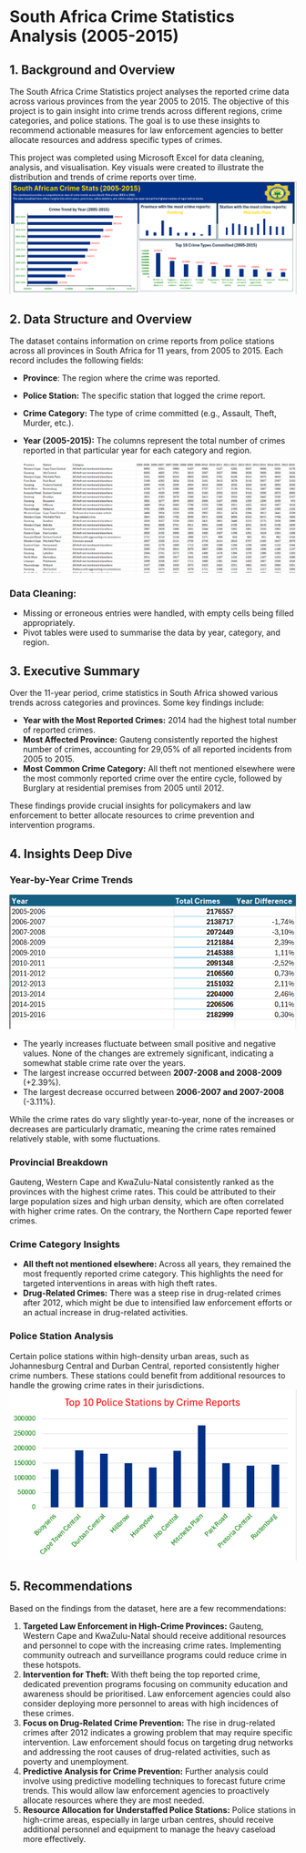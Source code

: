 # South Africa Crime Statistics Analysis (2005-2015)
## 1. Background and Overview
The South Africa Crime Statistics project analyses the reported crime data across various provinces from the year 2005 to 2015. The objective of this project is to gain insight into crime trends across different regions, crime categories, and police stations. The goal is to use these insights to recommend actionable measures for law enforcement agencies to better allocate resources and address specific types of crimes.

This project was completed using Microsoft Excel for data cleaning, analysis, and visualisation. Key visuals were created to illustrate the distribution and trends of crime reports over time.
![Excel Dashboard](https://github.com/NondumisoStevens/South-Africa-Crime-Statistics-Analysis-2005-2015-/blob/main/dashboard.png)

## 2. Data Structure and Overview
The dataset contains information on crime reports from police stations across all provinces in South Africa for 11 years, from 2005 to 2015. Each record includes the following fields:

- **Province**: The region where the crime was reported.
- **Police Station:** The specific station that logged the crime report.
- **Crime Category:** The type of crime committed (e.g., Assault, Theft, Murder, etc.).
- **Year (2005-2015):** The columns represent the total number of crimes reported in that particular year for each category and region.

  ![Dataset](https://github.com/NondumisoStevens/South-Africa-Crime-Statistics-Analysis-2005-2015-/blob/main/dataset.png)

### Data Cleaning:
- Missing or erroneous entries were handled, with empty cells being filled appropriately.
- Pivot tables were used to summarise the data by year, category, and region.

## 3. Executive Summary
Over the 11-year period, crime statistics in South Africa showed various trends across categories and provinces. Some key findings include:

- **Year with the Most Reported Crimes:** 2014 had the highest total number of reported crimes.
- **Most Affected Province:** Gauteng consistently reported the highest number of crimes, accounting for 29,05% of all reported incidents from 2005 to 2015.
- **Most Common Crime Category:** All theft not mentioned elsewhere were the most commonly reported crime over the entire cycle, followed by Burglary at residential premises from 2005 until 2012.
  
These findings provide crucial insights for policymakers and law enforcement to better allocate resources to crime prevention and intervention programs.

## 4. Insights Deep Dive
### Year-by-Year Crime Trends
 ![Dataset](https://github.com/NondumisoStevens/South-Africa-Crime-Statistics-Analysis-2005-2015-/blob/main/yearDiff.png)
- The yearly increases fluctuate between small positive and negative values. None of the changes are extremely significant, indicating a somewhat stable crime rate over the years.
- The largest increase occurred between **2007-2008 and 2008-2009** (+2.39%).
- The largest decrease occurred between **2006-2007 and 2007-2008** (-3.11%).

While the crime rates do vary slightly year-to-year, none of the increases or decreases are particularly dramatic, meaning the crime rates remained relatively stable, with some fluctuations.

### Provincial Breakdown
Gauteng, Western Cape and KwaZulu-Natal consistently ranked as the provinces with the highest crime rates. This could be attributed to their large population sizes and high urban density, which are often correlated with higher crime rates. On the contrary, the Northern Cape reported fewer crimes.

### Crime Category Insights
- **All theft not mentioned elsewhere:** Across all years, they remained the most frequently reported crime category. This highlights the need for targeted interventions in areas with high theft rates.
- **Drug-Related Crimes:** There was a steep rise in drug-related crimes after 2012, which might be due to intensified law enforcement efforts or an actual increase in drug-related activities.

### Police Station Analysis
Certain police stations within high-density urban areas, such as Johannesburg Central and Durban Central, reported consistently higher crime numbers. These stations could benefit from additional resources to handle the growing crime rates in their jurisdictions.
![Dataset](https://github.com/NondumisoStevens/South-Africa-Crime-Statistics-Analysis-2005-2015-/blob/main/Screenshot%20(263).png)

## 5. Recommendations
Based on the findings from the dataset, here are a few recommendations:
1. **Targeted Law Enforcement in High-Crime Provinces:** Gauteng, Western Cape and KwaZulu-Natal should receive additional resources and personnel to cope with the increasing crime rates. Implementing community outreach and surveillance programs could reduce crime in these hotspots.
2. **Intervention for Theft:** With theft being the top reported crime, dedicated prevention programs focusing on community education and awareness should be prioritised. Law enforcement agencies could also consider deploying more personnel to areas with high incidences of these crimes.
3. **Focus on Drug-Related Crime Prevention:** The rise in drug-related crimes after 2012 indicates a growing problem that may require specific intervention. Law enforcement should focus on targeting drug networks and addressing the root causes of drug-related activities, such as poverty and unemployment.
4. **Predictive Analysis for Crime Prevention:** Further analysis could involve using predictive modelling techniques to forecast future crime trends. This would allow law enforcement agencies to proactively allocate resources where they are most needed.
5. **Resource Allocation for Understaffed Police Stations:** Police stations in high-crime areas, especially in large urban centres, should receive additional personnel and equipment to manage the heavy caseload more effectively.











